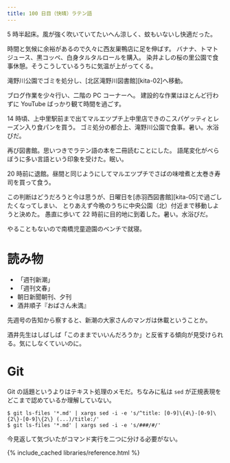 ```yaml
---
title: 100 日目（快晴）ラテン語
---
```


5 時半起床。風が強く吹いていてたいへん涼しく、蚊もいないし快適だった。

時間と気候に余裕があるので久々に西友巣鴨店に足を伸ばす。
バナナ、トマトジュース、黒コッペ、白身タルタルロールを購入。
染井よしの桜の里公園で食事休憩。そうこうしているうちに気温が上がってくる。

滝野川公園でゴミを処分し、[北区滝野川図書館][kita-02]へ移動。

ブログ作業を少々行い、二階の PC コーナーへ。
建設的な作業はほとんど行わずに YouTube ばっかり観て時間を過ごす。

14 時頃、上中里駅前まで出てマルエツプチ上中里店できのこスパゲッティとレーズン入り食パンを買う。
ゴミ処分の都合上、滝野川公園で食事。暑い。水浴びだ。

再び図書館。思いつきでラテン語の本を二冊読むことにした。
語尾変化がべらぼうに多い言語という印象を受けた。眠い。

20 時前に退館。昼間と同じようにしてマルエツプチでさばの味噌煮と太巻き寿司を買って食う。

この判断はどうだろうと今は思うが、日曜日を[赤羽西図書館][kita-05]で過ごしたくなってしまい、
とりあえず今晩のうちに中央公園（北）付近まで移動しようと決めた。
愚直に歩いて 22 時前に目的地に到着した。暑い。水浴びだ。

やることもないので南橋児童遊園のベンチで就寝。

# 読み物

* 「週刊新潮」
* 「週刊文春」
* 朝日新聞朝刊、夕刊
* 酒井順子『おばさん未満』

先週号の告知から察すると、新潮の大家さんのマンガは休載ということか。

酒井先生はしばしば「このままでいいんだろうか」と反省する傾向が見受けられる。気にしなくていいのに。

# Git

Git の話題というよりはテキスト処理のメモだ。ちなみに私は `sed` が正規表現をどこまで認めているか理解していない。

```shell
$ git ls-files '*.md' | xargs sed -i -e 's/^title: [0-9]\{4\}-[0-9]\{2\}-[0-9]\{2\} (...)/title:/'
$ git ls-files '*.md' | xargs sed -i -e 's/###/#/'
```

今見返して気づいたがコマンド実行を二つに分ける必要がない。

{% include_cached libraries/reference.html %}

